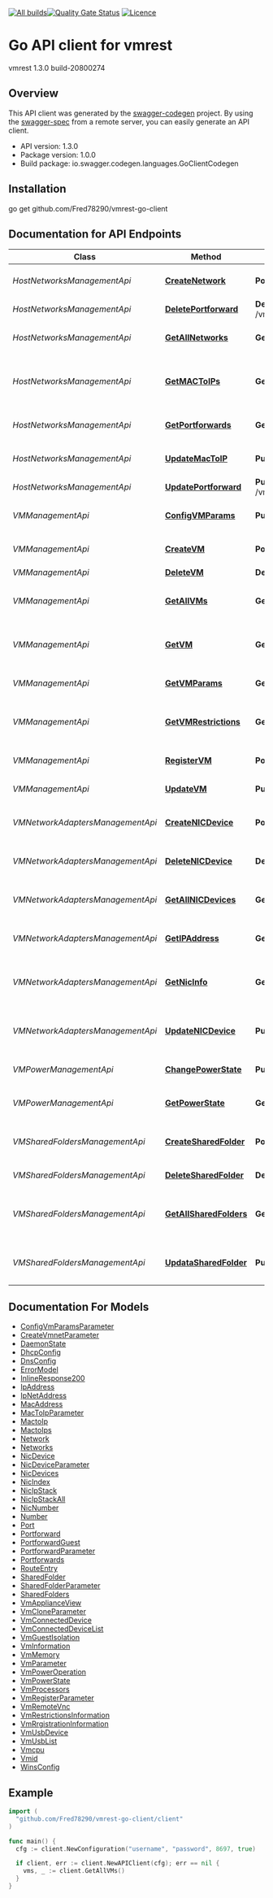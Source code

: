 [![All builds](https://github.com/Fred78290/vmrest-go-client/actions/workflows/main.yml/badge.svg)](https://github.com/Fred78290/vmrest-go-client/actions/workflows/main.yml)[![Quality Gate Status](https://sonarcloud.io/api/project_badges/measure?project=Fred78290_vmrest-go-glient&metric=alert_status)](https://sonarcloud.io/summary/new_code?id=Fred78290_vmrest-go-glient)
[![Licence](https://img.shields.io/hexpm/l/plug.svg)](https://github.com/Fred78290/vmrest-go-client/blob/master/LICENSE)

# Go API client for vmrest

vmrest 1.3.0 build-20800274
## Overview

This API client was generated by the [swagger-codegen](https://github.com/swagger-api/swagger-codegen) project.  By using the [swagger-spec](https://github.com/swagger-api/swagger-spec) from a remote server, you can easily generate an API client.

- API version: 1.3.0
- Package version: 1.0.0
- Build package: io.swagger.codegen.languages.GoClientCodegen

## Installation

go get github.com/Fred78290/vmrest-go-client

## Documentation for API Endpoints

Class | Method | HTTP request | Description
------------ | ------------- | ------------- | -------------
*HostNetworksManagementApi* | [**CreateNetwork**](docs/HostNetworksManagementApi.md#createnetwork) | **Post** /vmnets | Creates a virtual network
*HostNetworksManagementApi* | [**DeletePortforward**](docs/HostNetworksManagementApi.md#deleteportforward) | **Delete** /vmnet/{vmnet}/portforward/{protocol}/{port} | Deletes port forwarding
*HostNetworksManagementApi* | [**GetAllNetworks**](docs/HostNetworksManagementApi.md#getallnetworks) | **Get** /vmnet | Returns all virtual networks
*HostNetworksManagementApi* | [**GetMACToIPs**](docs/HostNetworksManagementApi.md#getmactoips) | **Get** /vmnet/{vmnet}/mactoip | Returns all MAC-to-IP settings for DHCP service
*HostNetworksManagementApi* | [**GetPortforwards**](docs/HostNetworksManagementApi.md#getportforwards) | **Get** /vmnet/{vmnet}/portforward | Returns all port forwardings
*HostNetworksManagementApi* | [**UpdateMacToIP**](docs/HostNetworksManagementApi.md#updatemactoip) | **Put** /vmnet/{vmnet}/mactoip/{mac} | Updates the MAC-to-IP binding
*HostNetworksManagementApi* | [**UpdatePortforward**](docs/HostNetworksManagementApi.md#updateportforward) | **Put** /vmnet/{vmnet}/portforward/{protocol}/{port} | Updates port forwarding
*VMManagementApi* | [**ConfigVMParams**](docs/VMManagementApi.md#configvmparams) | **Put** /vms/{id}/configparams | update the vm config params
*VMManagementApi* | [**CreateVM**](docs/VMManagementApi.md#createvm) | **Post** /vms | Creates a copy of the VM
*VMManagementApi* | [**DeleteVM**](docs/VMManagementApi.md#deletevm) | **Delete** /vms/{id} | Deletes a VM
*VMManagementApi* | [**GetAllVMs**](docs/VMManagementApi.md#getallvms) | **Get** /vms | Returns a list of VM IDs and paths for all VMs
*VMManagementApi* | [**GetVM**](docs/VMManagementApi.md#getvm) | **Get** /vms/{id} | Returns the VM setting information of a VM
*VMManagementApi* | [**GetVMParams**](docs/VMManagementApi.md#getvmparams) | **Get** /vms/{id}/params/{name} | Get the VM config params
*VMManagementApi* | [**GetVMRestrictions**](docs/VMManagementApi.md#getvmrestrictions) | **Get** /vms/{id}/restrictions | Returns the restrictions information of the VM
*VMManagementApi* | [**RegisterVM**](docs/VMManagementApi.md#registervm) | **Post** /vms/registration | Register VM to VM Library
*VMManagementApi* | [**UpdateVM**](docs/VMManagementApi.md#updatevm) | **Put** /vms/{id} | Updates the VM settings
*VMNetworkAdaptersManagementApi* | [**CreateNICDevice**](docs/VMNetworkAdaptersManagementApi.md#createnicdevice) | **Post** /vms/{id}/nic | Creates a network adapter in the VM
*VMNetworkAdaptersManagementApi* | [**DeleteNICDevice**](docs/VMNetworkAdaptersManagementApi.md#deletenicdevice) | **Delete** /vms/{id}/nic/{index} | Deletes a VM network adapter
*VMNetworkAdaptersManagementApi* | [**GetAllNICDevices**](docs/VMNetworkAdaptersManagementApi.md#getallnicdevices) | **Get** /vms/{id}/nic | Returns all network adapters in the VM
*VMNetworkAdaptersManagementApi* | [**GetIPAddress**](docs/VMNetworkAdaptersManagementApi.md#getipaddress) | **Get** /vms/{id}/ip | Returns the IP address of a VM
*VMNetworkAdaptersManagementApi* | [**GetNicInfo**](docs/VMNetworkAdaptersManagementApi.md#getnicinfo) | **Get** /vms/{id}/nicips | Returns the IP stack configuration of all NICs of a VM
*VMNetworkAdaptersManagementApi* | [**UpdateNICDevice**](docs/VMNetworkAdaptersManagementApi.md#updatenicdevice) | **Put** /vms/{id}/nic/{index} | Updates a network adapter in the VM
*VMPowerManagementApi* | [**ChangePowerState**](docs/VMPowerManagementApi.md#changepowerstate) | **Put** /vms/{id}/power | Changes the VM power state
*VMPowerManagementApi* | [**GetPowerState**](docs/VMPowerManagementApi.md#getpowerstate) | **Get** /vms/{id}/power | Returns the power state of the VM
*VMSharedFoldersManagementApi* | [**CreateSharedFolder**](docs/VMSharedFoldersManagementApi.md#createsharedfolder) | **Post** /vms/{id}/sharedfolders | Mounts a new shared folder in the VM
*VMSharedFoldersManagementApi* | [**DeleteSharedFolder**](docs/VMSharedFoldersManagementApi.md#deletesharedfolder) | **Delete** /vms/{id}/sharedfolders/{folder id} | Deletes a shared folder
*VMSharedFoldersManagementApi* | [**GetAllSharedFolders**](docs/VMSharedFoldersManagementApi.md#getallsharedfolders) | **Get** /vms/{id}/sharedfolders | Returns all shared folders mounted in the VM
*VMSharedFoldersManagementApi* | [**UpdataSharedFolder**](docs/VMSharedFoldersManagementApi.md#updatasharedfolder) | **Put** /vms/{id}/sharedfolders/{folder id} | Updates a shared folder mounted in the VM

## Documentation For Models

- [ConfigVmParamsParameter](docs/ConfigVmParamsParameter.md)
- [CreateVmnetParameter](docs/CreateVmnetParameter.md)
- [DaemonState](docs/DaemonState.md)
- [DhcpConfig](docs/DhcpConfig.md)
- [DnsConfig](docs/DnsConfig.md)
- [ErrorModel](docs/ErrorModel.md)
- [InlineResponse200](docs/InlineResponse200.md)
- [IpAddress](docs/IpAddress.md)
- [IpNetAddress](docs/IpNetAddress.md)
- [MacAddress](docs/MacAddress.md)
- [MacToIpParameter](docs/MacToIpParameter.md)
- [MactoIp](docs/MactoIp.md)
- [MactoIps](docs/MactoIps.md)
- [Network](docs/Network.md)
- [Networks](docs/Networks.md)
- [NicDevice](docs/NicDevice.md)
- [NicDeviceParameter](docs/NicDeviceParameter.md)
- [NicDevices](docs/NicDevices.md)
- [NicIndex](docs/NicIndex.md)
- [NicIpStack](docs/NicIpStack.md)
- [NicIpStackAll](docs/NicIpStackAll.md)
- [NicNumber](docs/NicNumber.md)
- [Number](docs/Number.md)
- [Port](docs/Port.md)
- [Portforward](docs/Portforward.md)
- [PortforwardGuest](docs/PortforwardGuest.md)
- [PortforwardParameter](docs/PortforwardParameter.md)
- [Portforwards](docs/Portforwards.md)
- [RouteEntry](docs/RouteEntry.md)
- [SharedFolder](docs/SharedFolder.md)
- [SharedFolderParameter](docs/SharedFolderParameter.md)
- [SharedFolders](docs/SharedFolders.md)
- [VmApplianceView](docs/VmApplianceView.md)
- [VmCloneParameter](docs/VmCloneParameter.md)
- [VmConnectedDevice](docs/VmConnectedDevice.md)
- [VmConnectedDeviceList](docs/VmConnectedDeviceList.md)
- [VmGuestIsolation](docs/VmGuestIsolation.md)
- [VmInformation](docs/VmInformation.md)
- [VmMemory](docs/VmMemory.md)
- [VmParameter](docs/VmParameter.md)
- [VmPowerOperation](docs/VmPowerOperation.md)
- [VmPowerState](docs/VmPowerState.md)
- [VmProcessors](docs/VmProcessors.md)
- [VmRegisterParameter](docs/VmRegisterParameter.md)
- [VmRemoteVnc](docs/VmRemoteVnc.md)
- [VmRestrictionsInformation](docs/VmRestrictionsInformation.md)
- [VmRrgistrationInformation](docs/VmRrgistrationInformation.md)
- [VmUsbDevice](docs/VmUsbDevice.md)
- [VmUsbList](docs/VmUsbList.md)
- [Vmcpu](docs/Vmcpu.md)
- [Vmid](docs/Vmid.md)
- [WinsConfig](docs/WinsConfig.md)

## Example

``` go
import (
  "github.com/Fred78290/vmrest-go-client/client"
)

func main() {
  cfg := client.NewConfiguration("username", "password", 8697, true)

  if client, err := client.NewAPIClient(cfg); err == nil {
    vms, _ := client.GetAllVMs()
  }
}
```